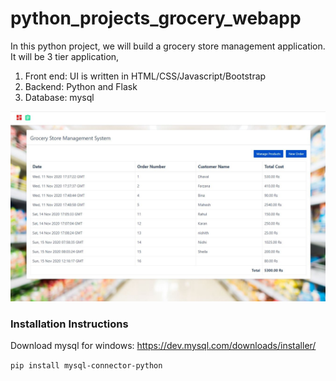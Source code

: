 # python_projects_grocery_webapp

In this python project, we will build a grocery store management application. It will be 3 tier application,

1. Front end: UI is written in HTML/CSS/Javascript/Bootstrap
2. Backend: Python and Flask
3. Database: mysql

![](homepage.JPG)

### Installation Instructions

Download mysql for windows: https://dev.mysql.com/downloads/installer/

`pip install mysql-connector-python`
